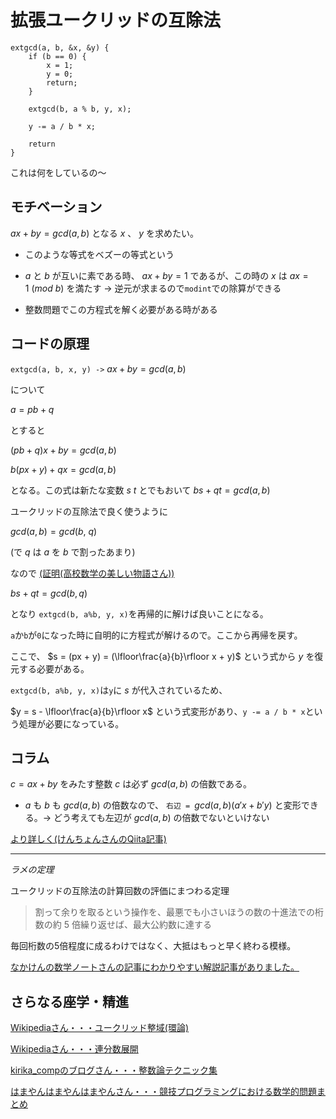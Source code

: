 # 拡張ユークリッドの互除法

    extgcd(a, b, &x, &y) {
	    if (b == 0) {
		    x = 1;
		    y = 0;
		    return;
	    }

		extgcd(b, a % b, y, x);

		y -= a / b * x;
		
		return
    }

これは何をしているの〜

## モチベーション

$ax + by = gcd(a, b)$ となる $x$ 、 $y$ を求めたい。
* このような等式をベズーの等式という

*  $a$ と $b$ が互いに素である時、 $ax + by = 1$ であるが、この時の $x$ は $ax = 1\ (mod\ b)$ を満たす -> 逆元が求まるので`modint`での除算ができる
* 整数問題でこの方程式を解く必要がある時がある

## コードの原理
`extgcd(a, b, x, y) ->` $ax + by = gcd(a, b)$

について

$a = pb + q$

とすると

$(pb + q)x + by = gcd(a, b)$

$b(px + y) + qx = gcd(a, b)$

となる。この式は新たな変数 $s$ $t$ とでもおいて
$bs + qt = gcd(a, b)$

ユークリッドの互除法で良く使うように

$gcd(a, b) = gcd(b,\ q)$

(で $q$ は $a$ を $b$ で割ったあまり)

なので [(証明(高校数学の美しい物語さん))](https://manabitimes.jp/math/672)

$bs + qt = gcd(b, q)$

となり
`extgcd(b, a%b, y, x)`を再帰的に解けば良いことになる。

`a`か`b`が`0`になった時に自明的に方程式が解けるので。ここから再帰を戻す。

ここで、 $s = (px + y) = (\lfloor\frac{a}{b}\rfloor x + y)$ という式から $y$ を復元する必要がある。

`extgcd(b, a%b, y, x)`は`y`に $s$ が代入されているため、

$y = s - \lfloor\frac{a}{b}\rfloor x$ という式変形があり、`y -= a / b * x`という処理が必要になっている。


## コラム
$c = ax + by$ をみたす整数 $c$ は必ず $gcd(a, b)$ の倍数である。
* $a$ も $b$ も $gcd(a, b)$ の倍数なので、 `右辺 = `$gcd(a, b)(a'x + b'y)$ と変形できる。-> どう考えても左辺が $gcd(a, b)$ の倍数でないといけない

[より詳しく(けんちょんさんのQiita記事)](https://qiita.com/drken/items/b97ff231e43bce50199a)

---

_ラメの定理_

ユークリッドの互除法の計算回数の評価にまつわる定理

> 割って余りを取るという操作を、最悪でも小さいほうの数の十進法での桁数の約 5 倍繰り返せば、最大公約数に達する

毎回桁数の5倍程度に成るわけではなく、大抵はもっと早く終わる模様。

[なかけんの数学ノートさんの記事にわかりやすい解説記事がありました。](https://math.nakaken88.com/textbook/master-euclidean-algorithm-steps/)

## さらなる座学・精進
[Wikipediaさん・・・ユークリッド整域(環論)](https://ja.wikipedia.org/wiki/%E3%83%A6%E3%83%BC%E3%82%AF%E3%83%AA%E3%83%83%E3%83%89%E7%92%B0)

[Wikipediaさん・・・連分数展開](https://ja.wikipedia.org/wiki/%E9%80%A3%E5%88%86%E6%95%B0)

[kirika_compのブログさん・・・整数論テクニック集](https://kirika-comp.hatenablog.com/entry/2018/03/12/210446)

[はまやんはまやんはまやんさん・・・競技プログラミングにおける数学的問題まとめ](https://blog.hamayanhamayan.com/entry/2017/10/14/125941)
